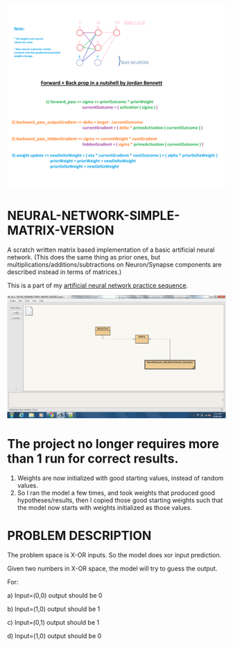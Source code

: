 ![Alt text](https://github.com/JordanMicahBennett/NEURAL-NETWORK-SIMPLE-MATRIX-VERSION/blob/master/notes.png "default page")

# NEURAL-NETWORK-SIMPLE-MATRIX-VERSION
A scratch written matrix based implementation of a basic artificial neural network. (This does the same thing as prior ones, but multiplications/additions/subtractions on Neuron/Synapse components are described instead in terms of matrices.)


This is a part of my [artificial neural network practice sequence](https://github.com/JordanMicahBennett/NEURAL_NETWORK_PRACTICE).

![Alt text](https://github.com/JordanMicahBennett/NEURAL-NETWORK-SIMPLE-MATRIX-VERSION/blob/master/screenshot.png "default page")

# The project no longer requires more than 1 run for correct results. 
1. Weights are now initialized with good starting values, instead of random values.
2. So I ran the model a few times, and took weights that produced good hypotheses/results, then I copied those good starting weights such that the model now starts with weights initialized as those values.


# PROBLEM DESCRIPTION
  The problem space is X-OR inputs. So the model does xor input prediction.
  
  Given two numbers in X-OR space, the model will try to guess the output.
  
  For:
  
  a) Input=(0,0) output should be 0
  
  b) Input=(1,0) output should be 1
  
  c) Input=(0,1) output should be 1
  
  d) Input=(1,0) output should be 0
  



